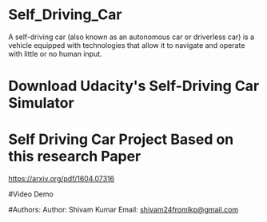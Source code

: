 # Self_Driving_Car
A self-driving car (also known as an autonomous car or driverless car) is a vehicle equipped with technologies that allow it to navigate and operate with little or no human input.

# Download Udacity's Self-Driving Car Simulator

# Self Driving Car Project Based on this research Paper
https://arxiv.org/pdf/1604.07316 

#Video Demo



#Authors:
Author: Shivam Kumar
Email: shivam24fromlkp@gmail.com
